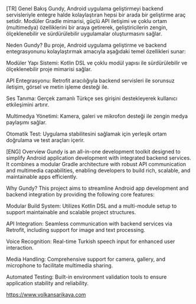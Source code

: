 [TR]
Genel Bakış
Gundy, Android uygulama geliştirmeyi backend servisleriyle entegre halde kolaylaştıran hepsi bir arada bir geliştirme araç setidir. Modüler Gradle mimarisi, güçlü API iletişimi ve çoklu ortam (multimedya) özelliklerini bir araya getirerek, geliştiricilerin zengin, ölçeklenebilir ve sürdürülebilir uygulamalar oluşturmasını sağlar.

Neden Gundy?
Bu proje, Android uygulama geliştirme ve backend entegrasyonunu kolaylaştırmak amacıyla aşağıdaki temel özellikleri sunar:

Modüler Yapı Sistemi: Kotlin DSL ve çoklu modül yapısı ile sürdürülebilir ve ölçeklenebilir proje mimarisi sağlar.

API Entegrasyonu: Retrofit aracılığıyla backend servisleri ile sorunsuz iletişim, görsel ve metin işleme desteği ile.

Ses Tanıma: Gerçek zamanlı Türkçe ses girişini destekleyerek kullanıcı etkileşimini artırır.

Multimedya Yönetimi: Kamera, galeri ve mikrofon desteği ile zengin medya paylaşımı sağlar.

Otomatik Test: Uygulama stabilitesini sağlamak için yerleşik ortam doğrulama ve test araçları içerir.

[ENG]
Overview
Gundy is an all-in-one development toolkit designed to simplify Android application development with integrated backend services. It combines a modular Gradle architecture with robust API communication and multimedia capabilities, enabling developers to build rich, scalable, and maintainable apps efficiently.

Why Gundy?
This project aims to streamline Android app development and backend integration by providing the following core features:

Modular Build System: Utilizes Kotlin DSL and a multi-module setup to support maintainable and scalable project structures.

API Integration: Seamless communication with backend services via Retrofit, including support for image and text processing.

Voice Recognition: Real-time Turkish speech input for enhanced user interaction.

Media Handling: Comprehensive support for camera, gallery, and microphone to facilitate multimedia sharing.

Automated Testing: Built-in environment validation tools to ensure application stability and reliability.

https://www.volkansarikaya.com

